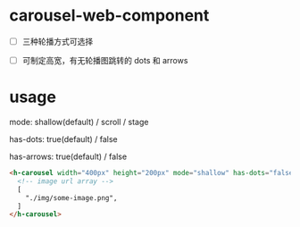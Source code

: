 # carousel-web-component

- [ ] 三种轮播方式可选择

- [ ] 可制定高宽，有无轮播图跳转的 dots 和 arrows

# usage

mode: shallow(default) / scroll / stage

has-dots: true(default) / false

has-arrows: true(default) / false

```html
<h-carousel width="400px" height="200px" mode="shallow" has-dots="false" has-arrows="true">
  <!-- image url array -->
  [
    "./img/some-image.png", 
  ]
</h-carousel>
```
